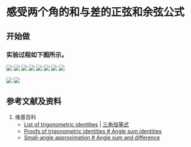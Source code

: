 # 感受两个角的和与差的正弦和余弦公式

## 开始做

### 实验过程如下图所示。

![](/images/欧几里得几何/三角恒等式/感受两个角的和与差的正弦和余弦公式/1a1.jpg)
![](/images/欧几里得几何/三角恒等式/感受两个角的和与差的正弦和余弦公式/1a2.jpg)
![](/images/欧几里得几何/三角恒等式/感受两个角的和与差的正弦和余弦公式/1a3.jpg)
![](/images/欧几里得几何/三角恒等式/感受两个角的和与差的正弦和余弦公式/1a4.jpg)
![](/images/欧几里得几何/三角恒等式/感受两个角的和与差的正弦和余弦公式/1a5.jpg)
![](/images/欧几里得几何/三角恒等式/感受两个角的和与差的正弦和余弦公式/1a6.jpg)
![](/images/欧几里得几何/三角恒等式/感受两个角的和与差的正弦和余弦公式/1a7.jpg)
![](/images/欧几里得几何/三角恒等式/感受两个角的和与差的正弦和余弦公式/1a8.jpg)

![](/images/欧几里得几何/三角恒等式/感受两个角的和与差的正弦和余弦公式/2a1.jpg)
![](/images/欧几里得几何/三角恒等式/感受两个角的和与差的正弦和余弦公式/2a2.jpg)

## 参考文献及资料

1. 维基百科
	- [List of trigonometric identities](https://en.wikipedia.org/wiki/List_of_trigonometric_identities) | [三角恒等式](https://zh.wikipedia.org/wiki/%E4%B8%89%E8%A7%92%E6%81%92%E7%AD%89%E5%BC%8F#%E8%A7%92%E7%9A%84%E5%92%8C%E5%B7%AE%E6%81%92%E7%AD%89%E5%BC%8F) 
	- [Proofs of trigonometric identities # Angle sum identities](https://en.wikipedia.org/wiki/Proofs_of_trigonometric_identities#Angle_sum_identities) 
	- [Small-angle approximation # Angle sum and difference](https://en.wikipedia.org/wiki/Small-angle_approximation#Angle_sum_and_difference) 


